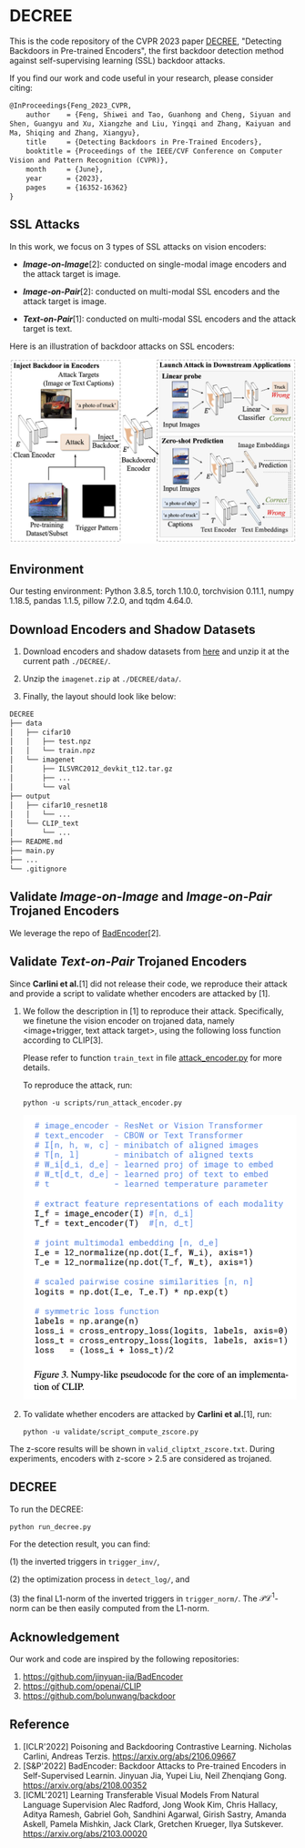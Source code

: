 # DECREE

This is the code repository of the CVPR 2023 paper [DECREE](https://arxiv.org/abs/2303.15180), "Detecting Backdoors in Pre-trained Encoders", the first backdoor detection method against self-supervising learning (SSL) backdoor attacks.

If you find our work and code useful in your research, please consider citing:

```
@InProceedings{Feng_2023_CVPR,
    author    = {Feng, Shiwei and Tao, Guanhong and Cheng, Siyuan and Shen, Guangyu and Xu, Xiangzhe and Liu, Yingqi and Zhang, Kaiyuan and Ma, Shiqing and Zhang, Xiangyu},
    title     = {Detecting Backdoors in Pre-Trained Encoders},
    booktitle = {Proceedings of the IEEE/CVF Conference on Computer Vision and Pattern Recognition (CVPR)},
    month     = {June},
    year      = {2023},
    pages     = {16352-16362}
}
```

## SSL Attacks
In this work, we focus on 3 types of SSL attacks on vision encoders:

- ***Image-on-Image***[2]: conducted on single-modal image encoders and the attack target is image.

- ***Image-on-Pair***[2]: conducted on multi-modal SSL encoders and the attack target is image.

- ***Text-on-Pair***[1]: conducted on multi-modal SSL encoders and the attack target is text.

Here is an illustration of backdoor attacks on SSL encoders:

<!-- insert a picture here --> 
<!-- ![picture](./attack_overview.png) -->
<img src='./attack_overview.png' width=620 >


## Environment

Our testing environment: Python 3.8.5, torch 1.10.0, torchvision 0.11.1, numpy 1.18.5, pandas 1.1.5, pillow 7.2.0, and tqdm 4.64.0.

## Download Encoders and Shadow Datasets

1. Download encoders and shadow datasets from [here](https://drive.google.com/drive/folders/1Izj_xhqBPW_jlTxX1ilqKNC5dumB0YGR?usp=sharing) and unzip it at the current path `./DECREE/`.

2. Unzip the `imagenet.zip` at `./DECREE/data/`. 

3. Finally, the layout should look like below:
```
DECREE
├── data
│   ├── cifar10
│   │   ├── test.npz
│   │   └── train.npz
│   └── imagenet
│       ├── ILSVRC2012_devkit_t12.tar.gz
│       ├── ...
│       └── val
├── output
│   ├── cifar10_resnet18
│   │   └── ...
│   └── CLIP_text
│       └── ...
├── README.md
├── main.py
├── ...
└── .gitignore
```


## Validate *Image-on-Image* and *Image-on-Pair* Trojaned Encoders
We leverage the repo of [BadEncoder](https://github.com/jinyuan-jia/BadEncoder)[2].

## Validate *Text-on-Pair* Trojaned Encoders
Since **Carlini et al.**[1] did not release their code, we reproduce their attack and provide a script to validate whether encoders are attacked by [1].


1. We follow the description in [1] to reproduce their attack. Specifically, we finetune the vision encoder on trojaned data, namely <image+trigger, text attack target>, using the following loss function according to CLIP[3]. 
    
    Please refer to function `train_text` in file [attack_encoder.py](https://github.com/GiantSeaweed/Decree/blob/master/attack_encoder.py) for more details.

    To reproduce the attack, run:
    ```shell
    python -u scripts/run_attack_encoder.py
    ```

    <img src='./text_on_pair_attack.png' width = 500>

2. To validate whether encoders are attacked by **Carlini et al.**[1], run:
    ```shell
    python -u validate/script_compute_zscore.py
    ```

The z-score results will be shown in `valid_cliptxt_zscore.txt`. During experiments, encoders with z-score > 2.5 are considered as trojaned.

## DECREE
To run the DECREE:
```shell
python run_decree.py
```

For the detection result, you can find:

(1) the inverted triggers in `trigger_inv/`, 

(2) the optimization process in `detect_log/`, and 

(3) the final L1-norm of the inverted triggers in `trigger_norm/`. The $\mathcal{PL}^1$-norm can be then easily computed from the L1-norm.

## Acknowledgement
Our work and code are inspired by the following repositories:
1. https://github.com/jinyuan-jia/BadEncoder
2. https://github.com/openai/CLIP
3. https://github.com/bolunwang/backdoor

## Reference
1. [ICLR'2022] Poisoning and Backdooring Contrastive Learning. Nicholas Carlini, Andreas Terzis. https://arxiv.org/abs/2106.09667
2. [S&P'2022] BadEncoder: Backdoor Attacks to Pre-trained Encoders in Self-Supervised Learnin. Jinyuan Jia, Yupei Liu, Neil Zhenqiang Gong. https://arxiv.org/abs/2108.00352
3. [ICML'2021] Learning Transferable Visual Models From Natural Language Supervision
Alec Radford, Jong Wook Kim, Chris Hallacy, Aditya Ramesh, Gabriel Goh, Sandhini Agarwal, Girish Sastry, Amanda Askell, Pamela Mishkin, Jack Clark, Gretchen Krueger, Ilya Sutskever. https://arxiv.org/abs/2103.00020
